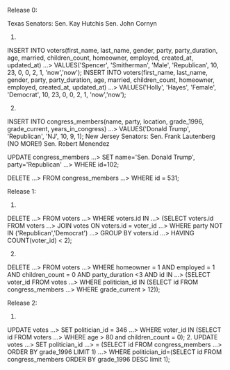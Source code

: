Release 0:

Texas Senators:
Sen. Kay Hutchis
Sen. John Cornyn

1.
INSERT INTO voters(first_name, last_name, gender, party, party_duration, age, married, children_count, homeowner, employed, created_at, updated_at)
   ...> VALUES('Spencer', 'Smitherman', 'Male', 'Republican', 10, 23, 0, 0, 2, 1, 'now','now');
INSERT INTO voters(first_name, last_name, gender, party, party_duration, age, married, children_count, homeowner, employed, created_at, updated_at)
   ...> VALUES('Holly', 'Hayes', 'Female', 'Democrat', 10, 23, 0, 0, 2, 1, 'now','now');

2.
INSERT INTO congress_members(name, party, location, grade_1996, grade_current, years_in_congress)
   ...> VALUES('Donald Trump', 'Republican', 'NJ', 10, 9, 1);
New Jersey Senators:
Sen. Frank Lautenberg (NO MORE!)
Sen. Robert Menendez

UPDATE congress_members
   ...> SET name='Sen. Donald Trump', party='Republican'
   ...> WHERE id=102;

DELETE
   ...> FROM congress_members
   ...> WHERE id = 531;

Release 1:

1.
DELETE
   ...> FROM voters
   ...> WHERE voters.id IN
   ...> (SELECT voters.id FROM voters
   ...> JOIN votes ON voters.id = voter_id
   ...> WHERE party NOT IN ('Republican','Democrat')
   ...> GROUP BY voters.id
   ...> HAVING COUNT(voter_id) < 2);

2.
DELETE
   ...> FROM voters
   ...> WHERE homeowner = 1 AND employed = 1 AND children_count = 0 AND party_duration <3 AND id IN
   ...> (SELECT voter_id FROM votes
   ...> WHERE politician_id IN (SELECT id FROM congress_members
   ...> WHERE grade_current > 12));

   Release 2:

1.
UPDATE votes
   ...> SET politician_id = 346
   ...> WHERE voter_id IN (SELECT id FROM voters
   ...> WHERE age > 80 and children_count = 0);
2.
UPDATE votes
   ...> SET politician_id
   ...> = (SELECT id FROM congress_members
   ...> ORDER BY grade_1996 LIMIT 1)
   ...> WHERE politician_id=(SELECT id FROM congress_members ORDER BY grade_1996 DESC limit 1);